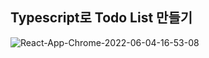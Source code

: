 ## Typescript로 Todo List 만들기


![React-App-Chrome-2022-06-04-16-53-08](https://user-images.githubusercontent.com/91642972/171990522-be9d6cdb-cd14-4d57-80f2-6f72df4df00e.gif)
